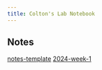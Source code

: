 ```yaml
---
title: Colton's Lab Notebook
---
```


## Notes
[notes-template](docs/notes-template)
[2024-week-1](docs/2024-week-1)
